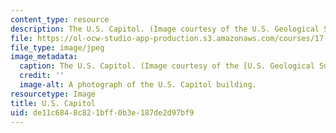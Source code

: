 ```yaml
---
content_type: resource
description: The U.S. Capitol. (Image courtesy of the U.S. Geological Survey.)
file: https://ol-ocw-studio-app-production.s3.amazonaws.com/courses/17-261-congress-and-the-american-political-system-ii-fall-2005/de11c6848c821bff0b3e187de2d97bf9_17-261f05.jpg
file_type: image/jpeg
image_metadata:
  caption: The U.S. Capitol. (Image courtesy of the [U.S. Geological Survey](http://www.usgs.gov/).)
  credit: ''
  image-alt: A photograph of the U.S. Capitol building.
resourcetype: Image
title: U.S. Capitol
uid: de11c684-8c82-1bff-0b3e-187de2d97bf9
---
```

